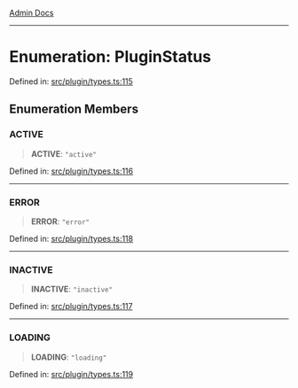 [Admin Docs](/)

***

# Enumeration: PluginStatus

Defined in: [src/plugin/types.ts:115](https://github.com/Sourya07/talawa-api/blob/cfbd515d04ffba748b09232a33807f1845dd1878/src/plugin/types.ts#L115)

## Enumeration Members

### ACTIVE

> **ACTIVE**: `"active"`

Defined in: [src/plugin/types.ts:116](https://github.com/Sourya07/talawa-api/blob/cfbd515d04ffba748b09232a33807f1845dd1878/src/plugin/types.ts#L116)

***

### ERROR

> **ERROR**: `"error"`

Defined in: [src/plugin/types.ts:118](https://github.com/Sourya07/talawa-api/blob/cfbd515d04ffba748b09232a33807f1845dd1878/src/plugin/types.ts#L118)

***

### INACTIVE

> **INACTIVE**: `"inactive"`

Defined in: [src/plugin/types.ts:117](https://github.com/Sourya07/talawa-api/blob/cfbd515d04ffba748b09232a33807f1845dd1878/src/plugin/types.ts#L117)

***

### LOADING

> **LOADING**: `"loading"`

Defined in: [src/plugin/types.ts:119](https://github.com/Sourya07/talawa-api/blob/cfbd515d04ffba748b09232a33807f1845dd1878/src/plugin/types.ts#L119)
